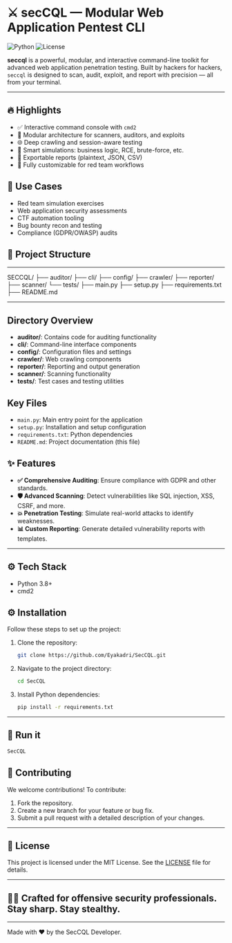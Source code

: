 # ⚔️ secCQL — Modular Web Application Pentest CLI
![Python](https://img.shields.io/badge/Python-3.9%2B-blue) ![License](https://img.shields.io/badge/License-MIT-yellow)

**seccql** is a powerful, modular, and interactive command-line toolkit for advanced web application penetration testing. Built by hackers for hackers, `seccql` is designed to scan, audit, exploit, and report with precision — all from your terminal.

---

## 🔥 Highlights

- ✅ Interactive command console with `cmd2`
- 🧩 Modular architecture for scanners, auditors, and exploits
- 🌐 Deep crawling and session-aware testing
- 🧠 Smart simulations: business logic, RCE, brute-force, etc.
- 📑 Exportable reports (plaintext, JSON, CSV)
- 🦾 Fully customizable for red team workflows

## 📌 Use Cases

- Red team simulation exercises
- Web application security assessments
- CTF automation tooling
- Bug bounty recon and testing
- Compliance (GDPR/OWASP) audits

## 📂 Project Structure
---

SECCQL/
    ├── auditor/
    ├── cli/
    ├── config/
    ├── crawler/
    ├── reporter/
    ├── scanner/
    └── tests/
├── main.py
├── setup.py
├── requirements.txt
├── README.md

---
## Directory Overview

- **auditor/**: Contains code for auditing functionality
- **cli/**: Command-line interface components
- **config/**: Configuration files and settings
- **crawler/**: Web crawling components
- **reporter/**: Reporting and output generation
- **scanner/**: Scanning functionality
- **tests/**: Test cases and testing utilities

## Key Files

- `main.py`: Main entry point for the application
- `setup.py`: Installation and setup configuration
- `requirements.txt`: Python dependencies
- `README.md`: Project documentation (this file)

## ✨ Features

- **✅ Comprehensive Auditing**: Ensure compliance with GDPR and other standards.
- **🛡️ Advanced Scanning**: Detect vulnerabilities like SQL injection, XSS, CSRF, and more.
- **💥 Penetration Testing**: Simulate real-world attacks to identify weaknesses.
- **📊 Custom Reporting**: Generate detailed vulnerability reports with templates.

---

## ⚙️ Tech Stack
- Python 3.8+
- cmd2

## ⚙️ Installation

Follow these steps to set up the project:

1. Clone the repository:
   ```bash
   git clone https://github.com/Eyakadri/SecCQL.git
   ```
2. Navigate to the project directory:
   ```bash
   cd SecCQL
   ```
3. Install Python dependencies:
   ```bash
   pip install -r requirements.txt
   ```

---

## 🚀 Run it
   ```bash
   SecCQL
   ```

## 🤝 Contributing

We welcome contributions! To contribute:
1. Fork the repository.
2. Create a new branch for your feature or bug fix.
3. Submit a pull request with a detailed description of your changes.

---

## 📜 License

This project is licensed under the MIT License. See the [LICENSE](./LICENSE) file for details.

---

## 🧑‍💻 Crafted for offensive security professionals. Stay sharp. Stay stealthy.

--- 

Made with ❤️ by the SecCQL Developer.
